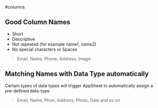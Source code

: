 #columns 
## Good Column Names

- Short
- Descriptive
- Not repeated (for example name1, name2)
- No special characters or Spaces

> Email, Name, Phone, Address, Image

## Matching Names with Data Type automatically

Certain types of data types will trigger AppSheet to automatically assign a pre-defined data-type

> Email, Name, Phon, Address, Photo, Date and so on


